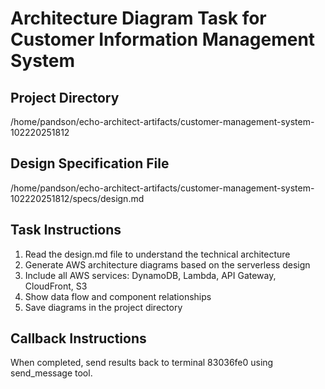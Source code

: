 # Architecture Diagram Task for Customer Information Management System

## Project Directory
/home/pandson/echo-architect-artifacts/customer-management-system-102220251812

## Design Specification File
/home/pandson/echo-architect-artifacts/customer-management-system-102220251812/specs/design.md

## Task Instructions
1. Read the design.md file to understand the technical architecture
2. Generate AWS architecture diagrams based on the serverless design
3. Include all AWS services: DynamoDB, Lambda, API Gateway, CloudFront, S3
4. Show data flow and component relationships
5. Save diagrams in the project directory

## Callback Instructions
When completed, send results back to terminal 83036fe0 using send_message tool.
